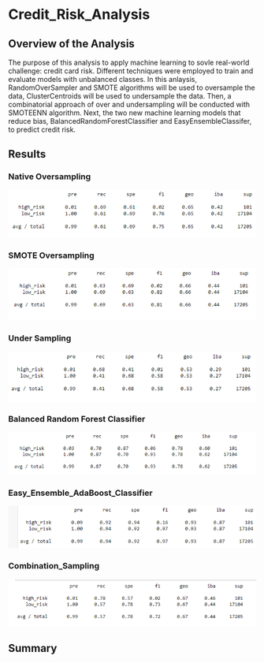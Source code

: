 # Credit_Risk_Analysis

## Overview of the Analysis
The purpose of this analysis to apply machine learning to sovle real-world challenge: credit card risk. Different techniques were employed to train and evaluate models with unbalanced classes. In this anlaysis, RandomOverSampler and SMOTE algorithms will be used to oversample the data, ClusterCentroids will be used to undersample the data. Then, a combinatorial approach of over and undersampling will be conducted with SMOTEENN algorithm. Next, the two new machine learning models that reduce bias, BalancedRandomForestClassifier and EasyEnsembleClassifer, to predict credit risk.

## Results

### Native Oversampling

![](Images/Native_Oversampling.PNG)

### SMOTE Oversampling

![](Images/SMOTE_Oversampling.PNG)

### Under Sampling

![](Images/Under_Sampling.PNG)

### Balanced Random Forest Classifier
![](Images/Balanced_Random_forest_Classifier.PNG)

### Easy_Ensemble_AdaBoost_Classifier
![](Images/Easy_Ensemble_AdaBoost_Classifier.PNG)

### Combination_Sampling
![](Images/Combination_Sampling.PNG)




## Summary
